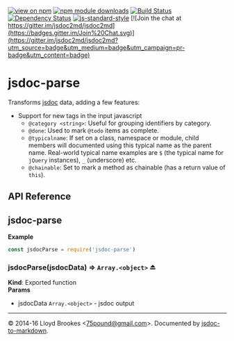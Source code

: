 [![view on npm](http://img.shields.io/npm/v/jsdoc-parse.svg)](https://www.npmjs.org/package/jsdoc-parse)
[![npm module downloads](http://img.shields.io/npm/dt/jsdoc-parse.svg)](https://www.npmjs.org/package/jsdoc-parse)
[![Build Status](https://travis-ci.org/jsdoc2md/jsdoc-parse.svg?branch=master)](https://travis-ci.org/jsdoc2md/jsdoc-parse)
[![Dependency Status](https://david-dm.org/jsdoc2md/jsdoc-parse.svg)](https://david-dm.org/jsdoc2md/jsdoc-parse)
[![js-standard-style](https://img.shields.io/badge/code%20style-standard-brightgreen.svg)](https://github.com/feross/standard)
[![Join the chat at https://gitter.im/jsdoc2md/jsdoc2md](https://badges.gitter.im/Join%20Chat.svg)](https://gitter.im/jsdoc2md/jsdoc2md?utm_source=badge&utm_medium=badge&utm_campaign=pr-badge&utm_content=badge)

# jsdoc-parse
Transforms [jsdoc](https://github.com/jsdoc3/jsdoc) data, adding a few features:

* Support for new tags in the input javascript
  * `@category <string>`: Useful for grouping identifiers by category.
  * `@done`: Used to mark `@todo` items as complete.
  * `@typicalname`: If set on a class, namespace or module, child members will documented using this typical name as the parent name. Real-world typical name examples are `$` (the typical name for `jQuery` instances), `_` (underscore) etc.
  * `@chainable`: Set to mark a method as chainable (has a return value of `this`).

## API Reference
<a name="module_jsdoc-parse"></a>

## jsdoc-parse
**Example**  
```js
const jsdocParse = require('jsdoc-parse')
```
<a name="exp_module_jsdoc-parse--jsdocParse"></a>

### jsdocParse(jsdocData) ⇒ <code>Array.&lt;object&gt;</code> ⏏
**Kind**: Exported function  
**Params**

- jsdocData <code>Array.&lt;object&gt;</code> - jsdoc output


* * *

&copy; 2014-16 Lloyd Brookes \<75pound@gmail.com\>. Documented by [jsdoc-to-markdown](https://github.com/75lb/jsdoc-to-markdown).
